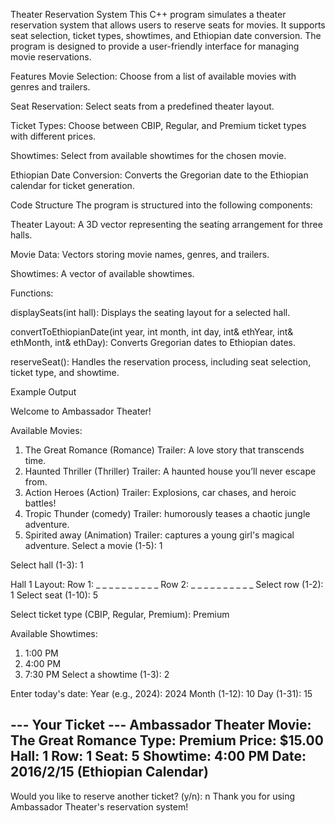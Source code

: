 Theater Reservation System
This C++ program simulates a theater reservation system that allows users to reserve seats for movies. It supports seat selection, ticket types, showtimes, and Ethiopian date conversion. The program is designed to provide a user-friendly interface for managing movie reservations.

Features
Movie Selection: Choose from a list of available movies with genres and trailers.

Seat Reservation: Select seats from a predefined theater layout.

Ticket Types: Choose between CBIP, Regular, and Premium ticket types with different prices.

Showtimes: Select from available showtimes for the chosen movie.

Ethiopian Date Conversion: Converts the Gregorian date to the Ethiopian calendar for ticket generation.

Code Structure
The program is structured into the following components:

Theater Layout: A 3D vector representing the seating arrangement for three halls.

Movie Data: Vectors storing movie names, genres, and trailers.

Showtimes: A vector of available showtimes.

Functions:

displaySeats(int hall): Displays the seating layout for a selected hall.

convertToEthiopianDate(int year, int month, int day, int& ethYear, int& ethMonth, int& ethDay): Converts Gregorian dates to Ethiopian dates.

reserveSeat(): Handles the reservation process, including seat selection, ticket type, and showtime.

Example Output

Welcome to Ambassador Theater!

Available Movies:
1. The Great Romance (Romance)
   Trailer: A love story that transcends time.
2. Haunted Thriller (Thriller)
   Trailer: A haunted house you’ll never escape from.
3. Action Heroes (Action)
   Trailer: Explosions, car chases, and heroic battles!
4. Tropic Thunder (comedy)
   Trailer: humorously teases a chaotic jungle adventure.
5. Spirited away (Animation)
   Trailer: captures a young girl's magical adventure.
Select a movie (1-5): 1

Select hall (1-3): 1

Hall 1 Layout:
Row 1: _ _ _ _ _ _ _ _ _ _ 
Row 2: _ _ _ _ _ _ _ _ _ _ 
Select row (1-2): 1
Select seat (1-10): 5

Select ticket type (CBIP, Regular, Premium): Premium

Available Showtimes:
1. 1:00 PM
2. 4:00 PM
3. 7:30 PM
Select a showtime (1-3): 2

Enter today's date:
Year (e.g., 2024): 2024
Month (1-12): 10
Day (1-31): 15

--- Your Ticket ---
Ambassador Theater
Movie: The Great Romance
Type: Premium
Price: $15.00
Hall: 1
Row: 1
Seat: 5
Showtime: 4:00 PM
Date: 2016/2/15 (Ethiopian Calendar)
-------------------

Would you like to reserve another ticket? (y/n): n
Thank you for using Ambassador Theater's reservation system!
